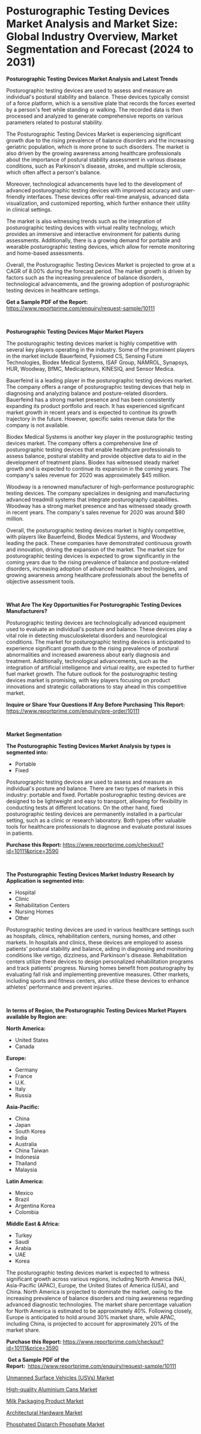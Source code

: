 <p><h1>Posturographic Testing Devices Market Analysis and Market Size: Global Industry Overview, Market Segmentation and Forecast (2024 to 2031)</h1></p><p><strong>Posturographic Testing Devices Market Analysis and Latest Trends</strong></p>
<p><p>Posturographic testing devices are used to assess and measure an individual's postural stability and balance. These devices typically consist of a force platform, which is a sensitive plate that records the forces exerted by a person's feet while standing or walking. The recorded data is then processed and analyzed to generate comprehensive reports on various parameters related to postural stability.</p><p>The Posturographic Testing Devices Market is experiencing significant growth due to the rising prevalence of balance disorders and the increasing geriatric population, which is more prone to such disorders. The market is also driven by the growing awareness among healthcare professionals about the importance of postural stability assessment in various disease conditions, such as Parkinson's disease, stroke, and multiple sclerosis, which often affect a person's balance.</p><p>Moreover, technological advancements have led to the development of advanced posturographic testing devices with improved accuracy and user-friendly interfaces. These devices offer real-time analysis, advanced data visualization, and customized reporting, which further enhance their utility in clinical settings.</p><p>The market is also witnessing trends such as the integration of posturographic testing devices with virtual reality technology, which provides an immersive and interactive environment for patients during assessments. Additionally, there is a growing demand for portable and wearable posturographic testing devices, which allow for remote monitoring and home-based assessments.</p><p>Overall, the Posturographic Testing Devices Market is projected to grow at a CAGR of 8.00% during the forecast period. The market growth is driven by factors such as the increasing prevalence of balance disorders, technological advancements, and the growing adoption of posturographic testing devices in healthcare settings.</p></p>
<p><strong>Get a Sample PDF of the Report:&nbsp;</strong> <a href="https://www.reportprime.com/enquiry/request-sample/10111">https://www.reportprime.com/enquiry/request-sample/10111</a></p>
<p>&nbsp;</p>
<p><strong>Posturographic Testing Devices Major Market Players</strong></p>
<p><p>The posturographic testing devices market is highly competitive with several key players operating in the industry. Some of the prominent players in the market include Bauerfeind, Fysiomed CS, Sensing Future Technologies, Biodex Medical Systems, ISAF Group, NAMROL, Synapsys, HUR, Woodway, BfMC, Medicapteurs, KINESIQ, and Sensor Medica.</p><p>Bauerfeind is a leading player in the posturographic testing devices market. The company offers a range of posturographic testing devices that help in diagnosing and analyzing balance and posture-related disorders. Bauerfeind has a strong market presence and has been consistently expanding its product portfolio and reach. It has experienced significant market growth in recent years and is expected to continue its growth trajectory in the future. However, specific sales revenue data for the company is not available.</p><p>Biodex Medical Systems is another key player in the posturographic testing devices market. The company offers a comprehensive line of posturographic testing devices that enable healthcare professionals to assess balance, postural stability and provide objective data to aid in the development of treatment plans. Biodex has witnessed steady market growth and is expected to continue its expansion in the coming years. The company's sales revenue for 2020 was approximately $45 million.</p><p>Woodway is a renowned manufacturer of high-performance posturographic testing devices. The company specializes in designing and manufacturing advanced treadmill systems that integrate posturography capabilities. Woodway has a strong market presence and has witnessed steady growth in recent years. The company's sales revenue for 2020 was around $80 million.</p><p>Overall, the posturographic testing devices market is highly competitive, with players like Bauerfeind, Biodex Medical Systems, and Woodway leading the pack. These companies have demonstrated continuous growth and innovation, driving the expansion of the market. The market size for posturographic testing devices is expected to grow significantly in the coming years due to the rising prevalence of balance and posture-related disorders, increasing adoption of advanced healthcare technologies, and growing awareness among healthcare professionals about the benefits of objective assessment tools.</p></p>
<p>&nbsp;</p>
<p><strong>What Are The Key Opportunities For Posturographic Testing Devices Manufacturers?</strong></p>
<p><p>Posturographic testing devices are technologically advanced equipment used to evaluate an individual's posture and balance. These devices play a vital role in detecting musculoskeletal disorders and neurological conditions. The market for posturographic testing devices is anticipated to experience significant growth due to the rising prevalence of postural abnormalities and increased awareness about early diagnosis and treatment. Additionally, technological advancements, such as the integration of artificial intelligence and virtual reality, are expected to further fuel market growth. The future outlook for the posturographic testing devices market is promising, with key players focusing on product innovations and strategic collaborations to stay ahead in this competitive market.</p></p>
<p><strong>Inquire or Share Your Questions If Any Before Purchasing This Report:</strong> <a href="https://www.reportprime.com/enquiry/pre-order/10111">https://www.reportprime.com/enquiry/pre-order/10111</a></p>
<p>&nbsp;</p>
<p><strong>Market Segmentation</strong></p>
<p><strong>The Posturographic Testing Devices Market Analysis by types is segmented into:</strong></p>
<p><ul><li>Portable</li><li>Fixed</li></ul></p>
<p><p>Posturographic testing devices are used to assess and measure an individual's posture and balance. There are two types of markets in this industry: portable and fixed. Portable posturographic testing devices are designed to be lightweight and easy to transport, allowing for flexibility in conducting tests at different locations. On the other hand, fixed posturographic testing devices are permanently installed in a particular setting, such as a clinic or research laboratory. Both types offer valuable tools for healthcare professionals to diagnose and evaluate postural issues in patients.</p></p>
<p><strong>Purchase this Report:&nbsp;</strong><a href="https://www.reportprime.com/checkout?id=10111&price=3590">https://www.reportprime.com/checkout?id=10111&price=3590</a></p>
<p>&nbsp;</p>
<p><strong>The Posturographic Testing Devices Market Industry Research by Application is segmented into:</strong></p>
<p><ul><li>Hospital</li><li>Clinic</li><li>Rehabilitation Centers</li><li>Nursing Homes</li><li>Other</li></ul></p>
<p><p>Posturographic testing devices are used in various healthcare settings such as hospitals, clinics, rehabilitation centers, nursing homes, and other markets. In hospitals and clinics, these devices are employed to assess patients' postural stability and balance, aiding in diagnosing and monitoring conditions like vertigo, dizziness, and Parkinson's disease. Rehabilitation centers utilize these devices to design personalized rehabilitation programs and track patients' progress. Nursing homes benefit from posturography by evaluating fall risk and implementing preventive measures. Other markets, including sports and fitness centers, also utilize these devices to enhance athletes' performance and prevent injuries.</p></p>
<p>&nbsp;</p>
<p><strong>In terms of Region, the Posturographic Testing Devices Market Players available by Region are:</strong></p>
<p>
    <p> <strong> North America: </strong>
        <ul>
            <li>United States</li>
            <li>Canada</li>
        </ul>
        </p> 
    <p> <strong> Europe: </strong>
        <ul>
            <li>Germany</li>
            <li>France</li>
            <li>U.K.</li>
            <li>Italy</li>
            <li>Russia</li>
        </ul>
        </p> 
    <p> <strong> Asia-Pacific: </strong>
        <ul>
            <li>China</li>
            <li>Japan</li>
            <li>South Korea</li>
            <li>India</li>
            <li>Australia</li>
            <li>China Taiwan</li>
            <li>Indonesia</li>
            <li>Thailand</li>
            <li>Malaysia</li>
        </ul>
        </p> 
    <p> <strong> Latin America: </strong>
        <ul>
            <li>Mexico</li>
            <li>Brazil</li>
            <li>Argentina Korea</li>
            <li>Colombia</li>
        </ul>
        </p> 
    <p> <strong> Middle East & Africa: </strong>
        <ul>
            <li>Turkey</li>
            <li>Saudi</li>
            <li>Arabia</li>
            <li>UAE</li>
            <li>Korea</li>
        </ul>
    </p>
    </p>
<p><p>The posturographic testing devices market is expected to witness significant growth across various regions, including North America (NA), Asia-Pacific (APAC), Europe, the United States of America (USA), and China. North America is projected to dominate the market, owing to the increasing prevalence of balance disorders and rising awareness regarding advanced diagnostic technologies. The market share percentage valuation for North America is estimated to be approximately 40%. Following closely, Europe is anticipated to hold around 30% market share, while APAC, including China, is projected to account for approximately 20% of the market share.</p></p>
<p><strong>Purchase this Report: </strong><a href="https://www.reportprime.com/checkout?id=10111&price=3590">https://www.reportprime.com/checkout?id=10111&price=3590</a></p>
<p>&nbsp;<strong>Get a Sample PDF of the Report:&nbsp;&nbsp;</strong><a href="https://www.reportprime.com/enquiry/request-sample/10111">https://www.reportprime.com/enquiry/request-sample/10111</a></p>
<p><strong></strong></p>
<p><p><a href="https://medium.com/@carolekunde/unmanned-surface-vehicles-usvs-market-trends-forecast-and-competitive-analysis-to-2031-3482980652fe">Unmanned Surface Vehicles (USVs) Market</a></p><p><a href="https://medium.com/@carolekunde/high-quality-aluminium-cans-market-share-evolution-and-market-growth-trends-2024-2031-bec0b8d5216c">High-quality Aluminium Cans Market</a></p><p><a href="https://medium.com/@carolekunde/milk-packaging-product-market-competitive-analysis-market-trends-and-forecast-to-2031-62e622d1fa46">Milk Packaging Product Market</a></p><p><a href="https://medium.com/@carolekunde/architectural-hardware-market-competitive-analysis-market-trends-and-forecast-to-2031-2d8e7e6fbf3c">Architectural Hardware Market</a></p><p><a href="https://medium.com/p/60947ae5a8f6/edit">Phosphated Distarch Phosphate Market</a></p></p>